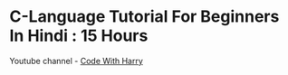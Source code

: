 # C-Language Tutorial For Beginners In Hindi : 15 Hours
  Youtube channel - [Code With Harry](https://youtu.be/ZSPZob_1TOk?feature=shared)
  
